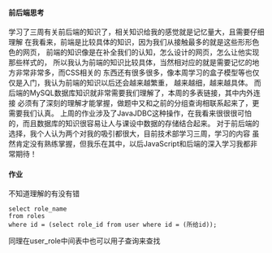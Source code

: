 #### 前后端思考
学习了三周有关前后端的知识了，相关知识给我的感觉就是记忆量大，且需要仔细理解
在我看来，前端是比较具体的知识，因为我们从接触最多的就是这些形形色色的网页，
前端的知识像是在补全我们的认知，怎么设计的网页，怎么让他实现那些样式的，
所以我认为前端的知识比较具体，当然相对应的就是需要记忆的地方非常非常多，而CSS相关的
东西还有很多很多，像本周学习的盒子模型等也仅仅是入门，我认为前端的知识以后还会越来越繁重，
越来越细，越来越具体。
而后端的MySQL数据库知识就非常需要我们理解了，本周的多表链接，其中内外连接
必须有了深刻的理解才能掌握，做题中又和之前的分组查询相联系起来了，更需要我们认真。
上周的作业涉及了JavaJDBC这种操作，在我看来很很很可怕的，而且数据库的知识很容易让人与课设中数据的存储结合起来。
对于前后端的选择，我个人认为两个对我的吸引都很大，目前技术部学习三周，学习的内容
虽然肯定没有熟练掌握，但我乐在其中，以后JavaScript和后端的深入学习我都非常期待！

#### 作业
不知道理解的有没有错
```
select role_name
from roles
where id = (select role_id from user where id = (所给id));
```
同理在user_role中间表中也可以用子查询来查找

